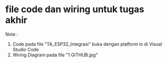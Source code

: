 # file code dan wiring untuk tugas akhir
Note :
1. Code pada file "TA_ESP32_Integrasi" buka dengan platform io di Visual Studio Code
2. Wiring Diagram pada file "1 GITHUB.jpg"
